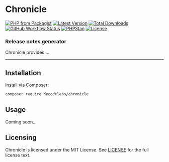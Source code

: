 # Chronicle

[![PHP from Packagist](https://img.shields.io/packagist/php-v/decodelabs/chronicle?style=flat)](https://packagist.org/packages/decodelabs/chronicle)
[![Latest Version](https://img.shields.io/packagist/v/decodelabs/chronicle.svg?style=flat)](https://packagist.org/packages/decodelabs/chronicle)
[![Total Downloads](https://img.shields.io/packagist/dt/decodelabs/chronicle.svg?style=flat)](https://packagist.org/packages/decodelabs/chronicle)
[![GitHub Workflow Status](https://img.shields.io/github/actions/workflow/status/decodelabs/chronicle/integrate.yml?branch=develop)](https://github.com/decodelabs/chronicle/actions/workflows/integrate.yml)
[![PHPStan](https://img.shields.io/badge/PHPStan-enabled-44CC11.svg?longCache=true&style=flat)](https://github.com/phpstan/phpstan)
[![License](https://img.shields.io/packagist/l/decodelabs/chronicle?style=flat)](https://packagist.org/packages/decodelabs/chronicle)

### Release notes generator

Chronicle provides ...

---

## Installation

Install via Composer:

```bash
composer require decodelabs/chronicle
```

## Usage

Coming soon...

## Licensing

Chronicle is licensed under the MIT License. See [LICENSE](./LICENSE) for the full license text.
